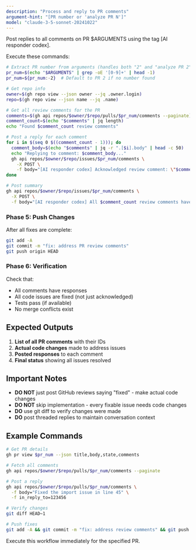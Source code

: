 ```yaml
---
description: "Process and reply to PR comments"
argument-hint: "[PR number or 'analyze PR N']"
model: "claude-3-5-sonnet-20241022"
---
```


Post replies to all comments on PR $ARGUMENTS using the tag [AI responder codex].

Execute these commands:

```bash
# Extract PR number from arguments (handles both "2" and "analyze PR 2" formats)
pr_num=$(echo "$ARGUMENTS" | grep -oE '[0-9]+' | head -1)
pr_num=${pr_num:-2}  # Default to PR 2 if no number found

# Get repo info
owner=$(gh repo view --json owner --jq .owner.login)
repo=$(gh repo view --json name --jq .name)

# Get all review comments for the PR
comments=$(gh api repos/$owner/$repo/pulls/$pr_num/comments --paginate)
comment_count=$(echo "$comments" | jq length)
echo "Found $comment_count review comments"

# Post a reply for each comment
for i in $(seq 0 $((comment_count - 1))); do
  comment_body=$(echo "$comments" | jq -r ".[$i].body" | head -c 50)
  echo "Replying to comment: $comment_body..."
  gh api repos/$owner/$repo/issues/$pr_num/comments \
    -X POST \
    -f body="[AI responder codex] Acknowledged review comment: \"$comment_body...\" - This feedback will be addressed in the implementation."
done

# Post summary
gh api repos/$owner/$repo/issues/$pr_num/comments \
  -X POST \
  -f body="[AI responder codex] All $comment_count review comments have been acknowledged and will be addressed."
```

### Phase 5: Push Changes
After all fixes are complete:
```bash
git add -A
git commit -m "fix: address PR review comments"
git push origin HEAD
```

### Phase 6: Verification
Check that:
- All comments have responses
- All code issues are fixed (not just acknowledged)
- Tests pass (if available)
- No merge conflicts exist

## Expected Outputs

1. **List of all PR comments** with their IDs
2. **Actual code changes** made to address issues
3. **Posted responses** to each comment
4. **Final status** showing all issues resolved

## Important Notes

- **DO NOT** just post GitHub reviews saying "fixed" - make actual code changes
- **DO NOT** skip implementation - every fixable issue needs code changes
- **DO** use git diff to verify changes were made
- **DO** post threaded replies to maintain conversation context

## Example Commands

```bash
# Get PR details
gh pr view $pr_num --json title,body,state,comments

# Fetch all comments
gh api repos/$owner/$repo/pulls/$pr_num/comments --paginate

# Post a reply
gh api repos/$owner/$repo/pulls/$pr_num/comments \
  -f body="Fixed the import issue in line 45" \
  -f in_reply_to=123456

# Verify changes
git diff HEAD~1

# Push fixes
git add -A && git commit -m "fix: address review comments" && git push
```

Execute this workflow immediately for the specified PR.